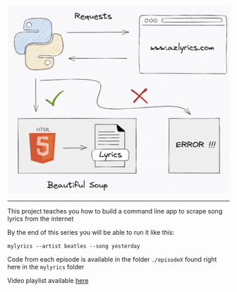 <div align="center">
  <img src="./architecture.png"><br>
</div>

---

This project teaches you how to build a command line app to scrape song lyrics from the internet

By the end of this series you will be able to run it like this:

    mylyrics --artist beatles --song yesterday

Code from each episode is available in the folder `./episodeX` found right here in the `mylyrics` folder

Video playlist available [here](https://www.youtube.com/playlist?list=PLeOoFBQ0kLpPwIMWnScAnK_N_4c-Pnbn8)
